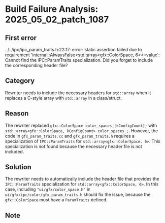 # Build Failure Analysis: 2025_05_02_patch_1087

## First error

../../ipc/ipc_param_traits.h:22:17: error: static assertion failed due to requirement 'internal::AlwaysFalse<std::array<gfx::ColorSpace, 6>>::value': Cannot find the IPC::ParamTraits specialization. Did you forget to include the corresponding header file?

## Category
Rewriter needs to include the necessary headers for `std::array` when it replaces a C-style array with `std::array` in a class/struct.

## Reason
The rewriter replaced `gfx::ColorSpace color_spaces_[kConfigCount];` with `std::array<gfx::ColorSpace, kConfigCount> color_spaces_;`. However, the code in `gfx_param_traits.cc` and `gfx_param_traits.h` requires a specialization of `IPC::ParamTraits` for `std::array<gfx::ColorSpace, 6>`. This specialization is not found because the necessary header file is not included.

## Solution
The rewriter needs to automatically include the header file that provides the `IPC::ParamTraits` specialization for `std::array<gfx::ColorSpace, 6>`. In this case, including `"ui/gfx/color_space.h"` in `ui/gfx/ipc/color/gfx_param_traits.h` should fix the issue, because the `gfx::ColorSpace` must have a `ParamTraits` defined.

## Note